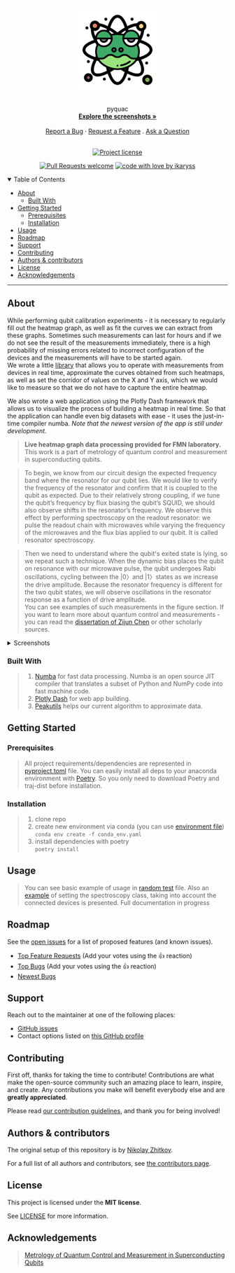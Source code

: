 <h1 align="center">
  <a href="https://github.com/ikaryss/pyquac">
    <!-- Please provide path to your logo here -->
    <img src="docs/images/logo.png" alt="Logo" width="200" height="200">
  </a>
</h1>

<div align="center">
  pyquac
  <br />
  <a href="#about"><strong>Explore the screenshots »</strong></a>
  <br />
  <br />
  <a href="https://github.com/ikaryss/pyquac/issues/new?assignees=&labels=bug&template=01_BUG_REPORT.md&title=bug%3A+">Report a Bug</a>
  ·
  <a href="https://github.com/ikaryss/pyquac/issues/new?assignees=&labels=enhancement&template=02_FEATURE_REQUEST.md&title=feat%3A+">Request a Feature</a>
  .
  <a href="https://github.com/ikaryss/pyquac/issues/new?assignees=&labels=question&template=04_SUPPORT_QUESTION.md&title=support%3A+">Ask a Question</a>
</div>

<div align="center">
<br />

[![Project license](https://img.shields.io/github/license/ikaryss/pyquac.svg?style=flat-square)](LICENSE)

[![Pull Requests welcome](https://img.shields.io/badge/PRs-welcome-ff69b4.svg?style=flat-square)](https://github.com/ikaryss/pyquac/issues?q=is%3Aissue+is%3Aopen+label%3A%22help+wanted%22)
[![code with love by ikaryss](https://img.shields.io/badge/%3C%2F%3E%20with%20%E2%99%A5%20by-ikaryss-ff1414.svg?style=flat-square)](https://github.com/ikaryss)

</div>

<details open="open">
<summary>Table of Contents</summary>

- [About](#about)
  - [Built With](#built-with)
- [Getting Started](#getting-started)
  - [Prerequisites](#prerequisites)
  - [Installation](#installation)
- [Usage](#usage)
- [Roadmap](#roadmap)
- [Support](#support)
- [Contributing](#contributing)
- [Authors \& contributors](#authors--contributors)
- [License](#license)
- [Acknowledgements](#acknowledgements)

</details>

---

## About
While performing qubit calibration experiments - it is necessary to regularly fill out the heatmap graph, as well as fit the curves we can extract from these graphs. Sometimes such measurements can last for hours and if we do not see the result of the measurements immediately, there is a high probability of missing errors related to incorrect configuration of the devices and the measurements will have to be started again.  
We wrote a little [library](pyquac/datatools.py) that allows you to operate with measurements from devices in real time, approximate the curves obtained from such heatmaps, as well as set the corridor of values on the X and Y axis, which we would like to measure so that we do not have to capture the entire heatmap.  

We also wrote a web application using the Plotly Dash framework that allows us to visualize the process of building a heatmap in real time. So that the application can handle even big datasets with ease - it uses the just-in-time compiler numba. *Note that the newest version of the app is still under development*.
> **Live heatmap graph data processing provided for FMN laboratory.**  
> This work is a part of metrology of quantum control and measurement in superconducting
qubits.  

> To begin, we know from our circuit design the expected frequency band where the resonator for our qubit lies. We would like to verify the frequency of the resonator and
confirm that it is coupled to the qubit as expected. Due to their relatively strong coupling, if we tune the qubit’s frequency by flux biasing the qubit’s SQUID, we should also
observe shifts in the resonator’s frequency. We observe this effect by performing spectroscopy on the readout resonator: we pulse the readout chain with microwaves while varying the frequency of the microwaves and the flux bias applied to our qubit. It is called resonator spectroscopy.  

> Then we need to understand where the qubit's exited state is lying, so we repeat such a technique. When the dynamic bias places the qubit on resonance with our microwave pulse, the qubit undergoes Rabi oscillations, cycling between the |0〉and |1〉states as we increase the drive amplitude. Because the resonator frequency is different for the two qubit states, we will observe oscillations in the resonator response as a function of drive amplitude.  
> You can see examples of such measurements in the figure section. If you want to learn more about quantum control and measurements - you can read the [dissertation of Zijun Chen](https://escholarship.org/uc/item/0g29b4p0) or other scholarly sources.
<details>
<summary>Screenshots</summary>
<br>

Dash app works directly in Jupyter Notebook

<img src="docs/images/dash_example1.png" title="layout of Dash app" width="90%">  

---
Some spectroscopy measurements results  
 > single tone spectroscopy and two tone spectroscopy are shown  
   
<img src="docs/images/STS_example.svg" title="single tone spectroscopy example" width="90%">  

<img src="docs/images/TTS_example2.svg" title="single tone spectroscopy example" width="90%">  

</details>

### Built With

> 1. [Numba](https://numba.pydata.org/) for fast data processing. Numba is an open source JIT compiler that translates a subset of Python and NumPy code into fast machine code. 
> 2. [Plotly Dash](https://dash.plotly.com/) for web app building.  
> 3. [Peakutils](https://github.com/lucashn/peakutils) helps our current algorithm to approximate data.

## Getting Started

### Prerequisites

> All project requirements/dependencies are represented in [pyproject.toml](pyproject.toml) file. You can easily install all deps to your anaconda environment with [Poetry](https://python-poetry.org/). So you only need to download Poetry and traj-dist before installation.

### Installation

> 1. clone repo
> 2. create new environment via conda (you can use [environment file](conda_env.yaml))  
> ```conda env create -f conda_env.yaml```
> 3. install dependencies with poetry  
> ``poetry install``

## Usage

> You can see basic example of usage in [random test](examples/random_test.ipynb) file. Also an [example](examples/fmn_spectroscopy.py) of setting the spectroscopy class, taking into account the connected devices is presented. Full documentation in progress

## Roadmap

See the [open issues](https://github.com/ikaryss/pyquac/issues) for a list of proposed features (and known issues).

- [Top Feature Requests](https://github.com/ikaryss/pyquac/issues?q=label%3Aenhancement+is%3Aopen+sort%3Areactions-%2B1-desc) (Add your votes using the 👍 reaction)
- [Top Bugs](https://github.com/ikaryss/pyquac/issues?q=is%3Aissue+is%3Aopen+label%3Abug+sort%3Areactions-%2B1-desc) (Add your votes using the 👍 reaction)
- [Newest Bugs](https://github.com/ikaryss/pyquac/issues?q=is%3Aopen+is%3Aissue+label%3Abug)

## Support


Reach out to the maintainer at one of the following places:

- [GitHub issues](https://github.com/ikaryss/pyquac/issues/new?assignees=&labels=question&template=04_SUPPORT_QUESTION.md&title=support%3A+)
- Contact options listed on [this GitHub profile](https://github.com/ikaryss)


## Contributing

First off, thanks for taking the time to contribute! Contributions are what make the open-source community such an amazing place to learn, inspire, and create. Any contributions you make will benefit everybody else and are **greatly appreciated**.


Please read [our contribution guidelines](docs/CONTRIBUTING.md), and thank you for being involved!

## Authors & contributors

The original setup of this repository is by [Nikolay Zhitkov](https://github.com/ikaryss).

For a full list of all authors and contributors, see [the contributors page](https://github.com/ikaryss/pyquac/contributors).


## License

This project is licensed under the **MIT license**.

See [LICENSE](LICENSE) for more information.

## Acknowledgements

> [Metrology of Quantum Control and Measurement in Superconducting
Qubits](https://escholarship.org/uc/item/0g29b4p0)
